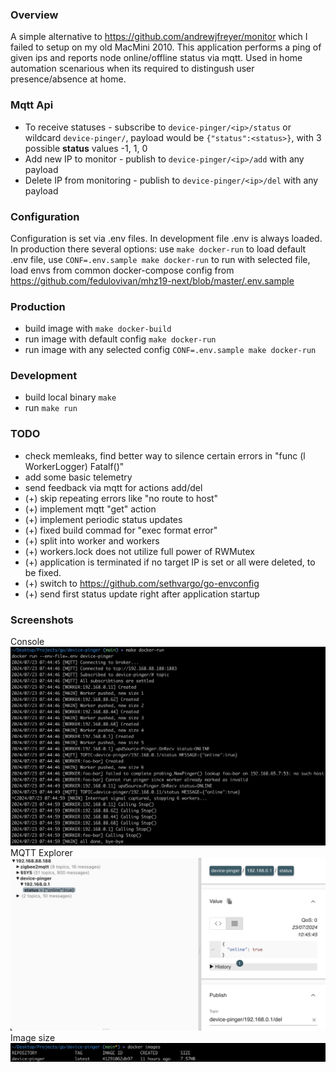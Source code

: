 ### Overview

A simple alternative to https://github.com/andrewjfreyer/monitor which I failed to setup on my old MacMini 2010. This application performs a ping of given ips and reports node online/offline status via mqtt. Used in home automation scenarious when its required to distingush user presence/absence at home.

### Mqtt Api

- To receive statuses - subscribe to `device-pinger/<ip>/status` or wildcard `device-pinger/`, payload would be `{"status":<status>}`, with 3 possible **status** values -1, 1, 0
- Add new IP to monitor - publish to `device-pinger/<ip>/add` with any payload
- Delete IP from monitoring - publish to `device-pinger/<ip>/del` with any payload

### Configuration

Configuration is set via .env files. In development file .env is always loaded. In production there several options: use `make docker-run` to load default .env file, use `CONF=.env.sample make docker-run` to run with selected file, load envs from common docker-compose config from https://github.com/fedulovivan/mhz19-next/blob/master/.env.sample

### Production

- build image with `make docker-build`
- run image with default config `make docker-run`
- run image with any selected config `CONF=.env.sample make docker-run`

### Development

- build local binary `make`
- run `make run`

### TODO

- check memleaks, find better way to silence certain errors in "func (l WorkerLogger) Fatalf()"
- add some basic telemetry
- send feedback via mqtt for actions add/del
- (+) skip repeating errors like "no route to host"
- (+) implement mqtt "get" action
- (+) implement periodic status updates
- (+) fixed build commad for "exec format error"
- (+) split into worker and workers
- (+) workers.lock does not utilize full power of RWMutex
- (+) application is terminated if no target IP is set or all were deleted, to be fixed.
- (+) switch to https://github.com/sethvargo/go-envconfig
- (+) send first status update right after application startup

### Screenshots

Console
![console.png](assets/02-console.png)
MQTT Explorer
![mqtt-explorer.png](assets/01-mqtt-explorer.png) 
Image size
![image-size.png](assets/03-image-size.png)
